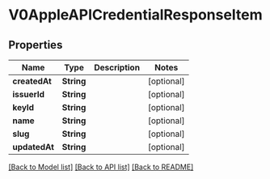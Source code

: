 # V0AppleAPICredentialResponseItem

## Properties
Name | Type | Description | Notes
------------ | ------------- | ------------- | -------------
**createdAt** | **String** |  | [optional] 
**issuerId** | **String** |  | [optional] 
**keyId** | **String** |  | [optional] 
**name** | **String** |  | [optional] 
**slug** | **String** |  | [optional] 
**updatedAt** | **String** |  | [optional] 

[[Back to Model list]](../README.md#documentation-for-models) [[Back to API list]](../README.md#documentation-for-api-endpoints) [[Back to README]](../README.md)


